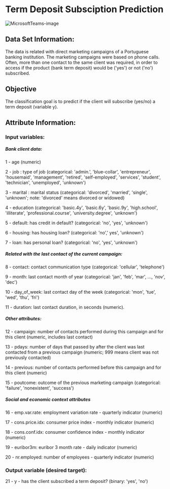 # Term Deposit Subsciption Prediction
![MicrosoftTeams-image](https://user-images.githubusercontent.com/60916305/124637117-f1c58080-de4e-11eb-86e3-3116f35f5a3b.png)
## Data Set Information:

The data is related with direct marketing campaigns of a Portuguese banking institution. The marketing campaigns were based on phone calls. Often, more than one contact to the same client was required, in order to access if the product (bank term deposit) would be ('yes') or not ('no') subscribed.

## Objective
The classification goal is to predict if the client will subscribe (yes/no) a term deposit (variable y).

## Attribute Information:

### Input variables:

##### Bank client data:
1 - age (numeric)

2 - job : type of job (categorical: 'admin.', 'blue-collar', 'entrepreneur', 'housemaid', 'management', 'retired', 'self-employed', 'services', 'student', 'technician', 'unemployed', 'unknown')

3 - marital : marital status (categorical: 'divorced', 'married', 'single', 'unknown'; note: 'divorced' means divorced or widowed)

4 - education (categorical: 'basic.4y', 'basic.6y', 'basic.9y', 'high.school', 'illiterate', 'professional.course', 'university.degree', 'unknown')

5 - default: has credit in default? (categorical: 'no', 'yes', 'unknown')

6 - housing: has housing loan? (categorical: 'no',' yes', 'unknown')

7 - loan: has personal loan? (categorical: 'no', 'yes', 'unknown')


##### Related with the last contact of the current campaign:
8 - contact: contact communication type (categorical: 'cellular', 'telephone')

9 - month: last contact month of year (categorical: 'jan', 'feb', 'mar', ..., 'nov', 'dec')

10 - day_of_week: last contact day of the week (categorical: 'mon', 'tue', 'wed', 'thu', 'fri')

11 - duration: last contact duration, in seconds (numeric). 


##### Other attributes:
12 - campaign: number of contacts performed during this campaign and for this client (numeric, includes last contact)

13 - pdays: number of days that passed by after the client was last contacted from a previous campaign (numeric; 999 means client was not previously contacted)

14 - previous: number of contacts performed before this campaign and for this client (numeric)

15 - poutcome: outcome of the previous marketing campaign (categorical: 'failure', 'nonexistent', 'success')


##### Social and economic context attributes
16 - emp.var.rate: employment variation rate - quarterly indicator (numeric)

17 - cons.price.idx: consumer price index - monthly indicator (numeric)

18 - cons.conf.idx: consumer confidence index - monthly indicator (numeric)

19 - euribor3m: euribor 3 month rate - daily indicator (numeric)

20 - nr.employed: number of employees - quarterly indicator (numeric)


### Output variable (desired target):
21 - y - has the client subscribed a term deposit? (binary: 'yes', 'no')

